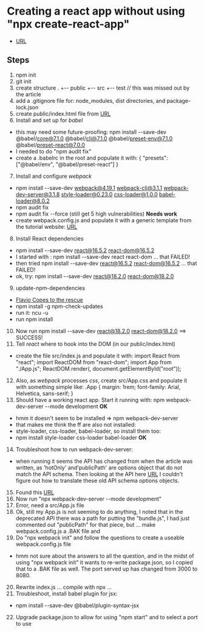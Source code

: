 # Creating a react app without using "npx create-react-app"

* [URL](https://medium.com/@JedaiSaboteur/creating-a-react-app-from-scratch-f3c693b84658)

## Steps

1. npm init
2. git init
3. create structure
	.
	+-- public
	+-- src
	+-- test     // this was missed out by the article
4. add a .gitignore file for: node_modules, dist directories, and package-lock.json
5. create public/index.html file from [URL](https://raw.githubusercontent.com/reactjs/reactjs.org/master/static/html/single-file-example.html)
6. Install and set up for *babel*
* this may need some future-proofing: npm install --save-dev @babel/core@7.1.0 @babel/cli@7.1.0 @babel/preset-env@7.1.0 @babel/preset-react@7.0.0
* I needed to do "npm audit fix"
* create a .babelrc in the root and populate it with:
	{
 	 "presets": ["@babel/env", "@babel/preset-react"]
	}
7. Install and configure *webpack*
* npm install --save-dev webpack@4.19.1 webpack-cli@3.1.1 webpack-dev-server@3.1.8 style-loader@0.23.0 css-loader@1.0.0 babel-loader@8.0.2
* npm audit fix
* npm audit fix --force (still get 5 high vulnerabilities)  **Needs work**
* create webpack.config.js and populate it with a generic template from the tutorial website:
[URL](https://medium.com/@JedaiSaboteur/creating-a-react-app-from-scratch-f3c693b84658)
8. Install React dependencies
* npm install --save-dev react@16.5.2 react-dom@16.5.2
* I started with : npm install --save-dev react react-dom ... that FAILED!
* then tried npm install --save-dev react@16.5.2 react-dom@16.5.2 ... that FAILED!
* ok, try: npm install --save-dev react@18.2.0 react-dom@18.2.0
9. update-npm-dependencies
* [Flavio Copes to the rescue](https://flaviocopes.com/update-npm-dependencies/)
* npm install -g npm-check-updates
* run it: ncu -u
* run npm install
10. Now run npm install --save-dev react@18.2.0 react-dom@18.2.0 ==> SUCCESS!
11. Tell *react* where to hook into the DOM (in our public/index.html)
* create the file src/index.js and populate it with:
	import React from "react";
	import ReactDOM from "react-dom";
	import App from "./App.js";
	ReactDOM.render(<App />, document.getElementById("root"));
12. Also, as *webpack* processes *css*, create src/App.css and populate it with something simple like:
	.App {
  	  margin: 1rem;
      font-family: Arial, Helvetica, sans-serif;
	}
13. Should have a working react app. Start it running with:
npm webpack-dev-server --mode development **OK**
* hmm it doesn't seem to be installed => npm webpack-dev-server
* that makes me think the ff are also not installed:
* style-loader, css-loader, babel-loader, so install them too:
* npm install style-loader css-loader babel-loader	**OK**
14. Troubleshoot how to run webpack-dev-server:
* when running it seems the API has changed from when the article was written, as 'hotOnly' and'publicPath' are options object that do not match the API schema. Then looking at the API here [URL]() I couldn't figure out how to translate these old API schema options objects.
15. Found this [URL](https://namespaceit.com/blog/webpack-options-has-an-unknown-property-hotonly-invalid-options-object-dev-server-has-been-initialized-using-an-options-object)
16. Now run	"npx webpack-dev-server --mode development"
17. Error, need a src/App.js file
18. Ok, still my App.js is not seeming to do anything, I noted that in the deprecated API there was a path for putting the "bundle.js", I had just commented out "publicPath" for that piece, but ... make webpack.config.js a .BAK file and
19. Do "npx webpack init" and follow the questions to create a useable webpack.config.js file
* hmm not sure about the answers to all the question, and in the midst of using "npx webpack init" it wants to re-write package.json, so I copied that to a .BAK file as well. The port served up has changed from 3000 to 8080.
20. Rewrite index.js ... compile with npx ...
21. Troubleshoot, install babel plugin for jsx:
* npm install --save-dev @babel/plugin-syntax-jsx
22. Upgrade package.json to allow for using "npm start" and to select a port to use
